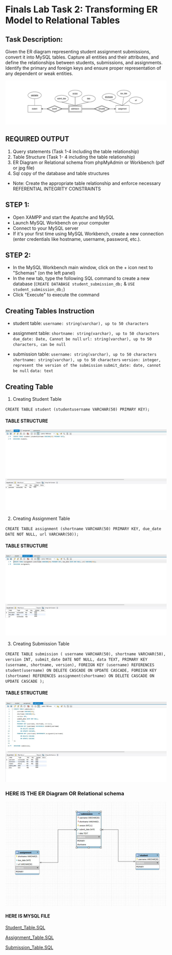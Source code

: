 # Finals Lab Task 2: Transforming ER Model to Relational Tables

## Task Description: 
Given the ER diagram representing student assignment submissions, convert it into MySQL
tables. Capture all entities and their attributes, and define the relationships between students,
submissions, and assignments. Identify the primary and foreign keys and ensure proper
representation of any dependent or weak entities.

![ER model](Image%20%26%20File/Model.jpg)

## REQUIRED OUTPUT
1. Query statements (Task 1-4 including the table relationship)
2. Table Structure (Task 1- 4 including the table relationship)
3. ER Diagram or Relational schema from phpMyAdmin or Workbench (pdf or jpg file)
4. Sql copy of the database and table structures
   
 * Note: Create the appropriate table relationship and enforce necessary REFERENTIAL INTEGRITY CONSTRAINTS

## STEP 1:
- Open XAMPP and start the Apatche and MySQL
- Launch MySQL Workbench on your computer
- Connect to your MySQL server
- If it's your first time using MySQL Workbench, create a new connection (enter credentials like hostname, username, password, etc.).
  
## STEP 2:
- In the MySQL Workbench main window, click on the + icon next to "Schemas" (on the left panel)
- In the new tab, type the following SQL command to create a new database (`CREATE DATABASE student_submission_db;` & `USE student_submission_db;`)
- Click "Execute" to execute the command

## Creating Tables Instruction
* student table:
`username: string(varchar), up to 50 characters`

* assignment table:
`shortname: string(varchar), up to 50 characters`
`due_date: Date, Cannot be null`
`url: string(varchar), up to 50 characters, can be null`

* submission table:
`username: string(varchar), up to 50 characters`
`shortname: string(varchar), up to 50 characters`
`version: integer, represent the version of the submission`
`submit_date: date, cannot be null`
`data: text`

## Creating Table

1. Creating Student Table
  
`CREATE TABLE student (studentusername VARCHAR(50) PRIMARY KEY);`
#### TABLE STRUCTURE
![Student Table](Image%20%26%20File/student_tbl.jpg)

2. Creating Assignment Table

` CREATE TABLE assignment (shortname VARCHAR(50) PRIMARY KEY, due_date DATE NOT NULL, url VARCHAR(50)); `
#### TABLE STRUCTURE
![Assignment Table](Image%20%26%20File/assignment_tbl.jpg)

3. Creating Submission Table
  
`CREATE TABLE submission (
    username VARCHAR(50),
    shortname VARCHAR(50),
    version INT,
    submit_date DATE NOT NULL,
    data TEXT,
    PRIMARY KEY (username, shortname, version),
    FOREIGN KEY (username) REFERENCES student(username)
        ON DELETE CASCADE
        ON UPDATE CASCADE,
    FOREIGN KEY (shortname) REFERENCES assignment(shortname)
        ON DELETE CASCADE
        ON UPDATE CASCADE
);`
#### TABLE STRUCTURE
![Submission Table](Image%20%26%20File/submission_tbl.jpg)

### HERE IS THE ER Diagram OR Relational schema
![](Image%20%26%20File/ER%20Diagram.jpg)


#### HERE IS MYSQL FILE
 [Student_Table.SQL](Image%20%26%20File/student_tbl.sql)
 
 [Assignment_Table.SQL](Image%20%26%20File/assignment_tbl.sql)
 
 [Submission_Table.SQL](Image%20%26%20File/submission_tbl.sql)
